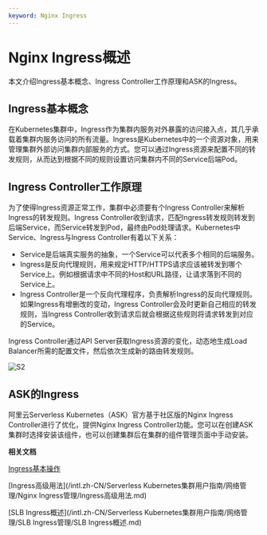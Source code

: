 ```yaml
---
keyword: Nginx Ingress
---
```


# Nginx Ingress概述

本文介绍Ingress基本概念、Ingress Controller工作原理和ASK的Ingress。

## Ingress基本概念

在Kubernetes集群中，Ingress作为集群内服务对外暴露的访问接入点，其几乎承载着集群内服务访问的所有流量。Ingress是Kubernetes中的一个资源对象，用来管理集群外部访问集群内部服务的方式。您可以通过Ingress资源来配置不同的转发规则，从而达到根据不同的规则设置访问集群内不同的Service后端Pod。

## Ingress Controller工作原理

为了使得Ingress资源正常工作，集群中必须要有个Ingress Controller来解析Ingress的转发规则。Ingress Controller收到请求，匹配Ingress转发规则转发到后端Service，而Service转发到Pod，最终由Pod处理请求。Kubernetes中Service、Ingress与Ingress Controller有着以下关系：

-   Service是后端真实服务的抽象，一个Service可以代表多个相同的后端服务。
-   Ingress是反向代理规则，用来规定HTTP/HTTPS请求应该被转发到哪个Service上。例如根据请求中不同的Host和URL路径，让请求落到不同的 Service上。
-   Ingress Controller是一个反向代理程序，负责解析Ingress的反向代理规则。如果Ingress有增删改的变动，Ingress Controller会及时更新自己相应的转发规则，当Ingress Controller收到请求后就会根据这些规则将请求转发到对应的Service。

Ingress Controller通过API Server获取Ingress资源的变化，动态地生成Load Balancer所需的配置文件，然后依次生成新的路由转发规则。

![S2](https://static-aliyun-doc.oss-accelerate.aliyuncs.com/assets/img/zh-CN/4614073161/p241496.png)

## ASK的Ingress

阿里云Serverless Kubernetes（ASK）官方基于社区版的Nginx Ingress Controller进行了优化，提供Nginx Ingress Controller功能。您可以在创建ASK集群时选择安装该组件，也可以创建集群后在集群的组件管理页面中手动安装。

**相关文档**  


[Ingress基本操作](/intl.zh-CN/Kubernetes集群用户指南/网络管理/Ingress管理/Ingress基本操作.md)

[Ingress高级用法](/intl.zh-CN/Serverless Kubernetes集群用户指南/网络管理/Nginx Ingress管理/Ingress高级用法.md)

[SLB Ingress概述](/intl.zh-CN/Serverless Kubernetes集群用户指南/网络管理/SLB Ingress管理/SLB Ingress概述.md)

